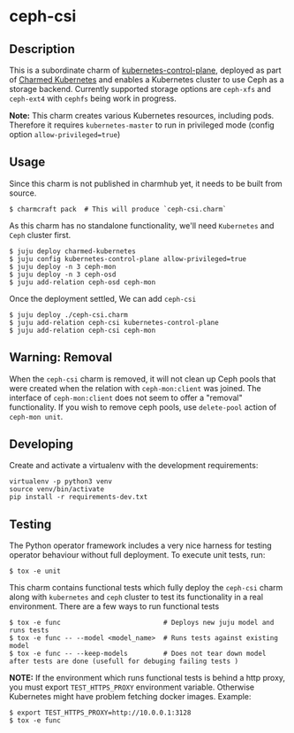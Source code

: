 # ceph-csi

## Description

This is a subordinate charm of [kubernetes-control-plane][1], deployed as part of
[Charmed Kubernetes][2] and enables a Kubernetes cluster to use Ceph as a
storage backend. Currently supported storage options are `ceph-xfs` and `ceph-ext4`
with `cephfs` being work in progress.

**__Note:__** This charm creates various Kubernetes resources, including pods.
Therefore it requires `kubernetes-master` to run in privileged mode (config
option `allow-privileged=true`)

## Usage

Since this charm is not published in charmhub yet, it needs to be built from
source.

    $ charmcraft pack  # This will produce `ceph-csi.charm`

As this charm has no standalone functionality, we'll need `Kubernetes` and
`Ceph` cluster first.

    $ juju deploy charmed-kubernetes
    $ juju config kubernetes-control-plane allow-privileged=true
    $ juju deploy -n 3 ceph-mon
    $ juju deploy -n 3 ceph-osd
    $ juju add-relation ceph-osd ceph-mon

Once the deployment settled, We can add `ceph-csi`

    $ juju deploy ./ceph-csi.charm
    $ juju add-relation ceph-csi kubernetes-control-plane
    $ juju add-relation ceph-csi ceph-mon


## Warning: Removal

When the `ceph-csi` charm is removed, it will not clean up Ceph pools that were
created when the relation with `ceph-mon:client` was joined. The interface of
`ceph-mon:client` does not seem to offer a "removal" functionality. If you
wish to remove ceph pools, use `delete-pool` action of `ceph-mon unit`.

## Developing

Create and activate a virtualenv with the development requirements:

    virtualenv -p python3 venv
    source venv/bin/activate
    pip install -r requirements-dev.txt

## Testing

The Python operator framework includes a very nice harness for testing
operator behaviour without full deployment. To execute unit tests, run:

    $ tox -e unit

This charm contains functional tests which fully deploy the `ceph-csi` charm
along with `kubernetes` and `ceph` cluster to test its functionality in a real
environment. There are a few ways to run functional tests

    $ tox -e func                          # Deploys new juju model and runs tests
    $ tox -e func -- --model <model_name>  # Runs tests against existing model
    $ tox -e func -- --keep-models         # Does not tear down model after tests are done (usefull for debuging failing tests )


**__NOTE:__** If the environment which runs functional tests is behind a http
proxy, you must export `TEST_HTTPS_PROXY` environment variable. Otherwise
Kubernetes might have problem fetching docker images. Example:

    $ export TEST_HTTPS_PROXY=http://10.0.0.1:3128
    $ tox -e func

[1]: https://charmhub.io/kubernetes-control-plane
[2]: https://charmhub.io/charmed-kubernetes
